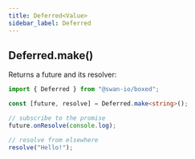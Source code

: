 ```yaml
---
title: Deferred<Value>
sidebar_label: Deferred
---
```


## Deferred.make()

Returns a future and its resolver:

```ts
import { Deferred } from "@swan-io/boxed";

const [future, resolve] = Deferred.make<string>();

// subscribe to the promise
future.onResolve(console.log);

// resolve from elsewhere
resolve("Hello!");
```
